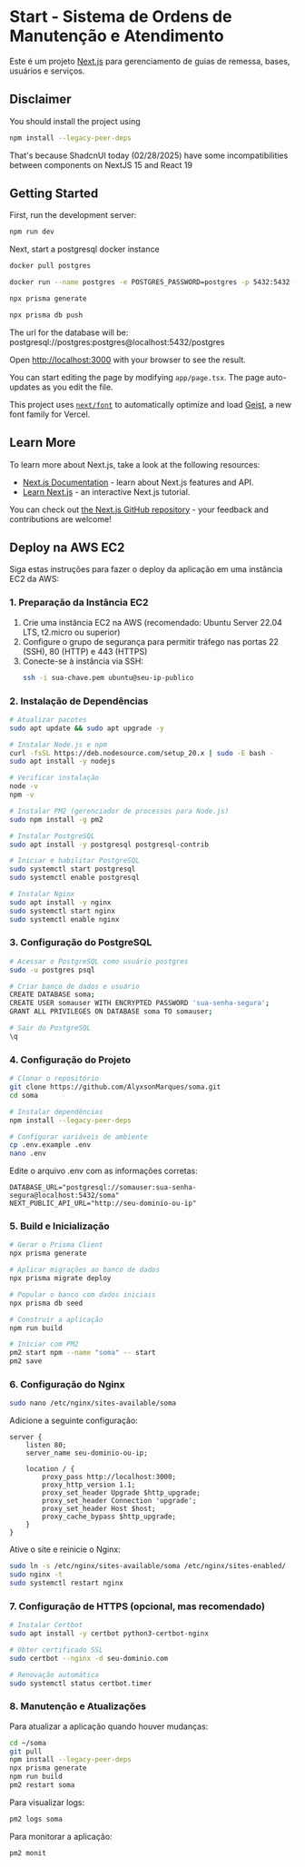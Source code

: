 # Start - Sistema de Ordens de Manutenção e Atendimento

Este é um projeto [Next.js](https://nextjs.org) para gerenciamento de guias de remessa, bases, usuários e serviços.

## Disclaimer

You should install the project using
```bash
npm install --legacy-peer-deps
```
That's because ShadcnUI today (02/28/2025) have some incompatibilities between components on NextJS 15 and React 19

## Getting Started

First, run the development server:

```bash
npm run dev
```

Next, start a postgresql docker instance

```bash
docker pull postgres
```
```bash
docker run --name postgres -e POSTGRES_PASSWORD=postgres -p 5432:5432 -d postgres
```
```bash
npx prisma generate
```
```bash
npx prisma db push
```

The url for the database will be: postgresql://postgres:postgres@localhost:5432/postgres

Open [http://localhost:3000](http://localhost:3000) with your browser to see the result.

You can start editing the page by modifying `app/page.tsx`. The page auto-updates as you edit the file.

This project uses [`next/font`](https://nextjs.org/docs/app/building-your-application/optimizing/fonts) to automatically optimize and load [Geist](https://vercel.com/font), a new font family for Vercel.

## Learn More

To learn more about Next.js, take a look at the following resources:

- [Next.js Documentation](https://nextjs.org/docs) - learn about Next.js features and API.
- [Learn Next.js](https://nextjs.org/learn) - an interactive Next.js tutorial.

You can check out [the Next.js GitHub repository](https://github.com/vercel/next.js) - your feedback and contributions are welcome!

## Deploy na AWS EC2

Siga estas instruções para fazer o deploy da aplicação em uma instância EC2 da AWS:

### 1. Preparação da Instância EC2

1. Crie uma instância EC2 na AWS (recomendado: Ubuntu Server 22.04 LTS, t2.micro ou superior)
2. Configure o grupo de segurança para permitir tráfego nas portas 22 (SSH), 80 (HTTP) e 443 (HTTPS)
3. Conecte-se à instância via SSH:
   ```bash
   ssh -i sua-chave.pem ubuntu@seu-ip-publico
   ```

### 2. Instalação de Dependências

```bash
# Atualizar pacotes
sudo apt update && sudo apt upgrade -y

# Instalar Node.js e npm
curl -fsSL https://deb.nodesource.com/setup_20.x | sudo -E bash -
sudo apt install -y nodejs

# Verificar instalação
node -v
npm -v

# Instalar PM2 (gerenciador de processos para Node.js)
sudo npm install -g pm2

# Instalar PostgreSQL
sudo apt install -y postgresql postgresql-contrib

# Iniciar e habilitar PostgreSQL
sudo systemctl start postgresql
sudo systemctl enable postgresql

# Instalar Nginx
sudo apt install -y nginx
sudo systemctl start nginx
sudo systemctl enable nginx
```

### 3. Configuração do PostgreSQL

```bash
# Acessar o PostgreSQL como usuário postgres
sudo -u postgres psql

# Criar banco de dados e usuário
CREATE DATABASE soma;
CREATE USER somauser WITH ENCRYPTED PASSWORD 'sua-senha-segura';
GRANT ALL PRIVILEGES ON DATABASE soma TO somauser;

# Sair do PostgreSQL
\q
```

### 4. Configuração do Projeto

```bash
# Clonar o repositório
git clone https://github.com/AlyxsonMarques/soma.git
cd soma

# Instalar dependências
npm install --legacy-peer-deps

# Configurar variáveis de ambiente
cp .env.example .env
nano .env
```

Edite o arquivo .env com as informações corretas:
```
DATABASE_URL="postgresql://somauser:sua-senha-segura@localhost:5432/soma"
NEXT_PUBLIC_API_URL="http://seu-dominio-ou-ip"
```

### 5. Build e Inicialização

```bash
# Gerar o Prisma Client
npx prisma generate

# Aplicar migrações ao banco de dados
npx prisma migrate deploy

# Popular o banco com dados iniciais
npx prisma db seed

# Construir a aplicação
npm run build

# Iniciar com PM2
pm2 start npm --name "soma" -- start
pm2 save
```

### 6. Configuração do Nginx

```bash
sudo nano /etc/nginx/sites-available/soma
```

Adicione a seguinte configuração:
```nginx
server {
    listen 80;
    server_name seu-dominio-ou-ip;

    location / {
        proxy_pass http://localhost:3000;
        proxy_http_version 1.1;
        proxy_set_header Upgrade $http_upgrade;
        proxy_set_header Connection 'upgrade';
        proxy_set_header Host $host;
        proxy_cache_bypass $http_upgrade;
    }
}
```

Ative o site e reinicie o Nginx:
```bash
sudo ln -s /etc/nginx/sites-available/soma /etc/nginx/sites-enabled/
sudo nginx -t
sudo systemctl restart nginx
```

### 7. Configuração de HTTPS (opcional, mas recomendado)

```bash
# Instalar Certbot
sudo apt install -y certbot python3-certbot-nginx

# Obter certificado SSL
sudo certbot --nginx -d seu-dominio.com

# Renovação automática
sudo systemctl status certbot.timer
```

### 8. Manutenção e Atualizações

Para atualizar a aplicação quando houver mudanças:

```bash
cd ~/soma
git pull
npm install --legacy-peer-deps
npx prisma generate
npm run build
pm2 restart soma
```

Para visualizar logs:
```bash
pm2 logs soma
```

Para monitorar a aplicação:
```bash
pm2 monit
```
